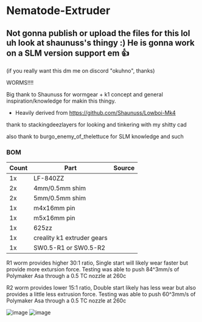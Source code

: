 # Nematode-Extruder
## Not gonna publish or upload the files for this lol uh look at shaunuss's thingy :) He is gonna work on a SLM version support em 👍
(if you really want this dm me on discord "okuhno", thanks)

WORMS!!!!

Big thank to Shaunuss for wormgear + k1 concept and general inspiration/knowledge for makin this thingy.
- Heavily derived from https://github.com/Shaunuss/Lowboi-Mk4

thank to stackingdeezlayers for looking and tinkering with my shitty cad 

also thank to burgo_enemy_of_thelettuce for SLM knowledge and such

### BOM

| Count | Part | Source |
| ---- | ---- | ---- |
| 1x | LF-840ZZ | |
| 2x | 4mm/0.5mm shim | |
| 2x | 5mm/0.5mm shim | |
| 1x | m4x16mm pin | |
| 1x | m5x16mm pin | |
| 1x | 625zz | |
| 1x | creality k1 extruder gears | |
| 1x | SW0.5-R1 or SW0.5-R2 | |

R1 worm provides higher 30:1 ratio, Single start will likely wear faster but provide more extursion force.
Testing was able to push 84^3mm/s of Polymaker Asa through a 0.5 TC nozzle at 260c

R2 worm provides lower 15:1 ratio, Double start likely has less wear but also provides a little less extrusion force.
Testing was able to push 60^3mm/s of Polymaker Asa through a 0.5 TC nozzle at 260c

![image](https://github.com/Okanoa/Nematode-Extruder/assets/50339762/cc6039c0-0b2e-45a0-b334-4329cd6a9950)
![image](https://github.com/Okanoa/Nematode-Extruder/assets/50339762/4968487e-5302-49ce-bc53-847ed54722bb)
